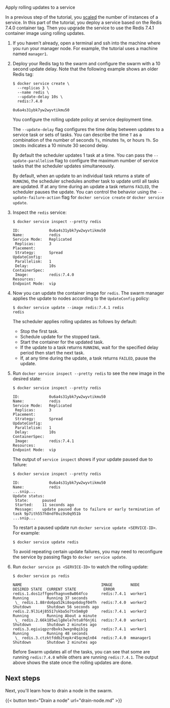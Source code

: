 Apply rolling updates to a service


In a previous step of the tutorial, you [scaled](scale-service.md) the number of
instances of a service. In this part of the tutorial, you deploy a service based
on the Redis 7.4.0 container tag. Then you upgrade the service to use the
Redis 7.4.1 container image using rolling updates.

1.  If you haven't already, open a terminal and ssh into the machine where you
    run your manager node. For example, the tutorial uses a machine named
    `manager1`.

2.  Deploy your Redis tag to the swarm and configure the swarm with a 10 second
    update delay. Note that the following example shows an older Redis tag:

    ```console
    $ docker service create \
      --replicas 3 \
      --name redis \
      --update-delay 10s \
      redis:7.4.0

    0u6a4s31ybk7yw2wyvtikmu50
    ```

    You configure the rolling update policy at service deployment time.

    The `--update-delay` flag configures the time delay between updates to a
    service task or sets of tasks. You can describe the time `T` as a
    combination of the number of seconds `Ts`, minutes `Tm`, or hours `Th`. So
    `10m30s` indicates a 10 minute 30 second delay.

    By default the scheduler updates 1 task at a time. You can pass the
    `--update-parallelism` flag to configure the maximum number of service tasks
    that the scheduler updates simultaneously.

    By default, when an update to an individual task returns a state of
    `RUNNING`, the scheduler schedules another task to update until all tasks
    are updated. If at any time during an update a task returns `FAILED`, the
    scheduler pauses the update. You can control the behavior using the
    `--update-failure-action` flag for `docker service create` or
    `docker service update`.

3.  Inspect the `redis` service:

    ```console
    $ docker service inspect --pretty redis

    ID:             0u6a4s31ybk7yw2wyvtikmu50
    Name:           redis
    Service Mode:   Replicated
     Replicas:      3
    Placement:
     Strategy:	    Spread
    UpdateConfig:
     Parallelism:   1
     Delay:         10s
    ContainerSpec:
     Image:         redis:7.4.0
    Resources:
    Endpoint Mode:  vip
    ```

4.  Now you can update the container image for `redis`. The swarm  manager
    applies the update to nodes according to the `UpdateConfig` policy:

    ```console
    $ docker service update --image redis:7.4.1 redis
    redis
    ```

    The scheduler applies rolling updates as follows by default:

    * Stop the first task.
    * Schedule update for the stopped task.
    * Start the container for the updated task.
    * If the update to a task returns `RUNNING`, wait for the
      specified delay period then start the next task.
    * If, at any time during the update, a task returns `FAILED`, pause the
      update.

5.  Run `docker service inspect --pretty redis` to see the new image in the
    desired state:

    ```console
    $ docker service inspect --pretty redis

    ID:             0u6a4s31ybk7yw2wyvtikmu50
    Name:           redis
    Service Mode:   Replicated
     Replicas:      3
    Placement:
     Strategy:	    Spread
    UpdateConfig:
     Parallelism:   1
     Delay:         10s
    ContainerSpec:
     Image:         redis:7.4.1
    Resources:
    Endpoint Mode:  vip
    ```

    The output of `service inspect` shows if your update paused due to failure:

    ```console
    $ docker service inspect --pretty redis

    ID:             0u6a4s31ybk7yw2wyvtikmu50
    Name:           redis
    ...snip...
    Update status:
     State:      paused
     Started:    11 seconds ago
     Message:    update paused due to failure or early termination of task 9p7ith557h8ndf0ui9s0q951b
    ...snip...
    ```

    To restart a paused update run `docker service update <SERVICE-ID>`. For example:

    ```console
    $ docker service update redis
    ```

    To avoid repeating certain update failures, you may need to reconfigure the
    service by passing flags to `docker service update`.

6.  Run `docker service ps <SERVICE-ID>` to watch the rolling update:

    ```console
    $ docker service ps redis

    NAME                                   IMAGE        NODE       DESIRED STATE  CURRENT STATE            ERROR
    redis.1.dos1zffgeofhagnve8w864fco      redis:7.4.1  worker1    Running        Running 37 seconds
     \_ redis.1.88rdo6pa52ki8oqx6dogf04fh  redis:7.4.0  worker2    Shutdown       Shutdown 56 seconds ago
    redis.2.9l3i4j85517skba5o7tn5m8g0      redis:7.4.1  worker2    Running        Running About a minute
     \_ redis.2.66k185wilg8ele7ntu8f6nj6i  redis:7.4.0  worker1    Shutdown       Shutdown 2 minutes ago
    redis.3.egiuiqpzrdbxks3wxgn8qib1g      redis:7.4.1  worker1    Running        Running 48 seconds
     \_ redis.3.ctzktfddb2tepkr45qcmqln04  redis:7.4.0  mmanager1  Shutdown       Shutdown 2 minutes ago
    ```

    Before Swarm updates all of the tasks, you can see that some are running
    `redis:7.4.0` while others are running `redis:7.4.1`. The output above shows
    the state once the rolling updates are done.

## Next steps

Next, you'll learn how to drain a node in the swarm.

{{< button text="Drain a node" url="drain-node.md" >}}

